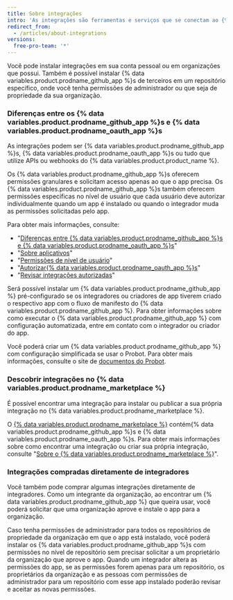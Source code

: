 ```yaml
---
title: Sobre integrações
intro: 'As integrações são ferramentas e serviços que se conectam ao {% data variables.product.product_name %} para complementar e estender o fluxo de trabalho.'
redirect_from:
  - /articles/about-integrations
versions:
  free-pro-team: '*'
---
```


Você pode instalar integrações em sua conta pessoal ou em organizações que possui. Também é possível instalar {% data variables.product.prodname_github_app %}s de terceiros em um repositório específico, onde você tenha permissões de administrador ou que seja de propriedade da sua organização.

### Diferenças entre os {% data variables.product.prodname_github_app %}s e {% data variables.product.prodname_oauth_app %}s

As integrações podem ser {% data variables.product.prodname_github_app %}s, {% data variables.product.prodname_oauth_app %}s ou tudo que utilize APIs ou webhooks do {% data variables.product.product_name %}.

Os {% data variables.product.prodname_github_app %}s oferecem permissões granulares e solicitam acesso apenas ao que o app precisa. Os {% data variables.product.prodname_github_app %}s também oferecem permissões específicas no nível de usuário que cada usuário deve autorizar individualmente quando um app é instalado ou quando o integrador muda as permissões solicitadas pelo app.

Para obter mais informações, consulte:
- "[Diferenças entre {% data variables.product.prodname_github_app %}s e {% data variables.product.prodname_oauth_app %}s](/apps/differences-between-apps/)"
- "[Sobre aplicativos](/apps/about-apps/)"
- "[Permissões de nível de usuário](/apps/building-github-apps/identifying-and-authorizing-users-for-github-apps/#user-level-permissions)"
- "[Autorizar{% data variables.product.prodname_oauth_app %}s](/articles/authorizing-oauth-apps/)"
- "[Revisar integrações autorizadas](/articles/reviewing-your-authorized-integrations/)"

Será possível instalar um {% data variables.product.prodname_github_app %} pré-configurado se os integradores ou criadores de app tiverem criado o respectivo app com o fluxo de manifesto do {% data variables.product.prodname_github_app %}. Para obter informações sobre como executar o {% data variables.product.prodname_github_app %} com configuração automatizada, entre em contato com o integrador ou criador do app.

Você poderá criar um {% data variables.product.prodname_github_app %} com configuração simplificada se usar o Probot. Para obter mais informações, consulte o site de [documentos do Probot](https://probot.github.io/docs/).

### Descobrir integrações no {% data variables.product.prodname_marketplace %}

É possível encontrar uma integração para instalar ou publicar a sua própria integração no {% data variables.product.prodname_marketplace %}.

O [{% data variables.product.prodname_marketplace %}](https://github.com/marketplace) contém{% data variables.product.prodname_github_app %}s e {% data variables.product.prodname_oauth_app %}s. Para obter mais informações sobre como encontrar uma integração ou criar sua própria integração, consulte "[Sobre o {% data variables.product.prodname_marketplace %}](/articles/about-github-marketplace)".

### Integrações compradas diretamente de integradores

Você também pode comprar algumas integrações diretamente de integradores. Como um integrante da organização, ao encontrar um {% data variables.product.prodname_github_app %} que queira usar, você poderá solicitar que uma organização aprove e instale o app para a organização.

Caso tenha permissões de administrador para todos os repositórios de propriedade da organização em que o app está instalado, você poderá instalar os {% data variables.product.prodname_github_app %}s com permissões no nível de repositório sem precisar solicitar a um proprietário da organização que aprove o app. Quando um integrador altera as permissões do app, se as permissões forem apenas para um repositório, os proprietários da organização e as pessoas com permissões de administrador para um repositório com esse app instalado poderão revisar e aceitar as novas permissões.

